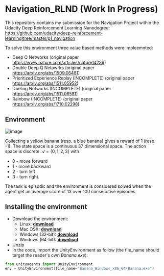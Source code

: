 # Navigation_RLND (Work In Progress)

This repository contains my submission for the Navigation Project within the Udacity Deep Reinforcement Learning Nanodegree:
<https://github.com/udacity/deep-reinforcement-learning/tree/master/p1_navigation>

To solve this environment three value based methods were impleemnted:

* Deep Q Networks (original paper <https://www.nature.com/articles/nature14236>)
* Double Deep Q Netowrks (original paper <https://arxiv.org/abs/1509.06461>)
* Prioritized Experience Replay (INCOMPLETE) (original paper <https://arxiv.org/abs/1511.05952>) 
* Dueling Networks (INCOMPLETE) (original paper <https://arxiv.org/abs/1511.06581>)
* Rainbow (INCOMPLETE) (original paper <https://arxiv.org/abs/1710.02298>)

## Environment

![image](https://github.com/catarina-p/Navigation_RLND/assets/92151172/8d66bb1b-b6bc-49c0-b8ea-3f7ca7d70fd4)


Collecting a yellow banana (resp. a blue banana) gives a reward of 1 (resp. -1). The state space is a continuous 37 dimensional space. The action space is discrete $\mathcal A =\{0,1,2,3\}$ with

* 0 - move forward
* 1 - move backward
* 2 - turn left
* 3 - turn right.
  
The task is episodic and the environment is considered solved when the agent get an average score of 13 over 100 consecutive episodes.

## Installing the environment

* Download the environment:
  * Linux: **[download](https://s3-us-west-1.amazonaws.com/udacity-drlnd/P1/Banana/Banana_Linux.zip)**
  * Mac OSX: **[download](https://s3-us-west-1.amazonaws.com/udacity-drlnd/P1/Banana/Banana.app.zip)**
  * Windows (32-bit): **[download](https://s3-us-west-1.amazonaws.com/udacity-drlnd/P1/Banana/Banana_Windows_x86.zip)**
  * Windows (64-bit): **[download](https://s3-us-west-1.amazonaws.com/udacity-drlnd/P1/Banana/Banana_Windows_x86_64.zip)**
* Unzip
* In the code, import the UnityEnvironment as follow (the file_name should target the reader's own *Banana.exe*):

```python
from unityagents import UnityEnvironment
env = UnityEnvironment(file_name="Banana_Windows_x86_64\Banana.exe")
```
